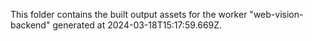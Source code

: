 This folder contains the built output assets for the worker "web-vision-backend" generated at 2024-03-18T15:17:59.669Z.